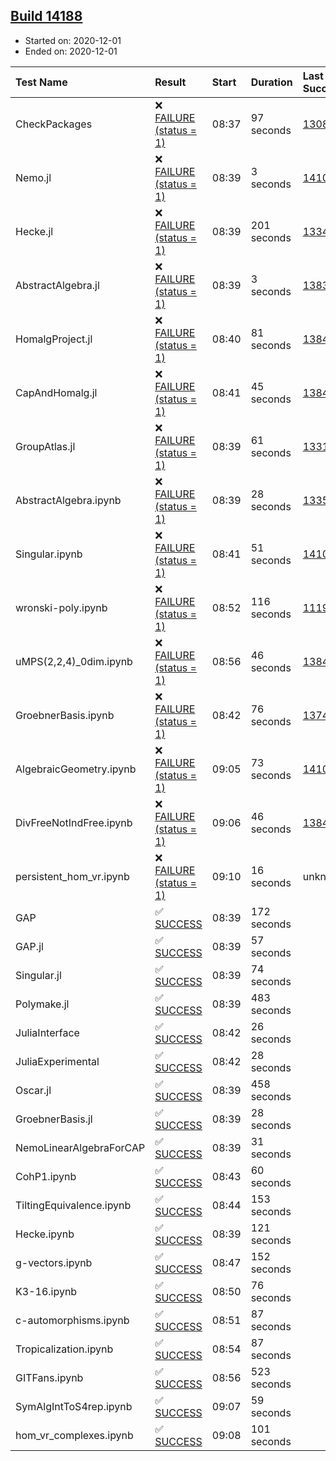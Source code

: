 ## [Build 14188](https://oscarci.mathematik.uni-kl.de/job/oscar/14188/)

* Started on: 2020-12-01
* Ended on: 2020-12-01

| Test Name    | Result | Start | Duration | Last Success | First Failure |
|:-------------|:-------|:------|:---------|:-------------|:--------------|
| CheckPackages | ❌ [FAILURE (status = 1)](https://oscarci.mathematik.uni-kl.de/job/oscar/14188/artifact/logs/build-14188/CheckPackages.log) | 08:37 | 97 seconds | [13085](https://oscarci.mathematik.uni-kl.de/job/oscar/13085/) | [13086](https://oscarci.mathematik.uni-kl.de/job/oscar/13086/) |
| Nemo.jl | ❌ [FAILURE (status = 1)](https://oscarci.mathematik.uni-kl.de/job/oscar/14188/artifact/logs/build-14188/Nemo.jl.log) | 08:39 | 3 seconds | [14101](https://oscarci.mathematik.uni-kl.de/job/oscar/14101/) | [14102](https://oscarci.mathematik.uni-kl.de/job/oscar/14102/) |
| Hecke.jl | ❌ [FAILURE (status = 1)](https://oscarci.mathematik.uni-kl.de/job/oscar/14188/artifact/logs/build-14188/Hecke.jl.log) | 08:39 | 201 seconds | [13341](https://oscarci.mathematik.uni-kl.de/job/oscar/13341/) | [13342](https://oscarci.mathematik.uni-kl.de/job/oscar/13342/) |
| AbstractAlgebra.jl | ❌ [FAILURE (status = 1)](https://oscarci.mathematik.uni-kl.de/job/oscar/14188/artifact/logs/build-14188/AbstractAlgebra.jl.log) | 08:39 | 3 seconds | [13837](https://oscarci.mathematik.uni-kl.de/job/oscar/13837/) | [13838](https://oscarci.mathematik.uni-kl.de/job/oscar/13838/) |
| HomalgProject.jl | ❌ [FAILURE (status = 1)](https://oscarci.mathematik.uni-kl.de/job/oscar/14188/artifact/logs/build-14188/HomalgProject.jl.log) | 08:40 | 81 seconds | [13845](https://oscarci.mathematik.uni-kl.de/job/oscar/13845/) | [13846](https://oscarci.mathematik.uni-kl.de/job/oscar/13846/) |
| CapAndHomalg.jl | ❌ [FAILURE (status = 1)](https://oscarci.mathematik.uni-kl.de/job/oscar/14188/artifact/logs/build-14188/CapAndHomalg.jl.log) | 08:41 | 45 seconds | [13845](https://oscarci.mathematik.uni-kl.de/job/oscar/13845/) | [13846](https://oscarci.mathematik.uni-kl.de/job/oscar/13846/) |
| GroupAtlas.jl | ❌ [FAILURE (status = 1)](https://oscarci.mathematik.uni-kl.de/job/oscar/14188/artifact/logs/build-14188/GroupAtlas.jl.log) | 08:39 | 61 seconds | [13311](https://oscarci.mathematik.uni-kl.de/job/oscar/13311/) | [13312](https://oscarci.mathematik.uni-kl.de/job/oscar/13312/) |
| AbstractAlgebra.ipynb | ❌ [FAILURE (status = 1)](https://oscarci.mathematik.uni-kl.de/job/oscar/14188/artifact/logs/build-14188/AbstractAlgebra.ipynb.log) | 08:39 | 28 seconds | [13355](https://oscarci.mathematik.uni-kl.de/job/oscar/13355/) | [13356](https://oscarci.mathematik.uni-kl.de/job/oscar/13356/) |
| Singular.ipynb | ❌ [FAILURE (status = 1)](https://oscarci.mathematik.uni-kl.de/job/oscar/14188/artifact/logs/build-14188/Singular.ipynb.log) | 08:41 | 51 seconds | [14101](https://oscarci.mathematik.uni-kl.de/job/oscar/14101/) | [14102](https://oscarci.mathematik.uni-kl.de/job/oscar/14102/) |
| wronski-poly.ipynb | ❌ [FAILURE (status = 1)](https://oscarci.mathematik.uni-kl.de/job/oscar/14188/artifact/logs/build-14188/wronski-poly.ipynb.log) | 08:52 | 116 seconds | [11192](https://oscarci.mathematik.uni-kl.de/job/oscar/11192/) | [11193](https://oscarci.mathematik.uni-kl.de/job/oscar/11193/) |
| uMPS(2,2,4)_0dim.ipynb | ❌ [FAILURE (status = 1)](https://oscarci.mathematik.uni-kl.de/job/oscar/14188/artifact/logs/build-14188/uMPS-2-2-4-_0dim.ipynb.log) | 08:56 | 46 seconds | [13841](https://oscarci.mathematik.uni-kl.de/job/oscar/13841/) | [13842](https://oscarci.mathematik.uni-kl.de/job/oscar/13842/) |
| GroebnerBasis.ipynb | ❌ [FAILURE (status = 1)](https://oscarci.mathematik.uni-kl.de/job/oscar/14188/artifact/logs/build-14188/GroebnerBasis.ipynb.log) | 08:42 | 76 seconds | [13748](https://oscarci.mathematik.uni-kl.de/job/oscar/13748/) | [13749](https://oscarci.mathematik.uni-kl.de/job/oscar/13749/) |
| AlgebraicGeometry.ipynb | ❌ [FAILURE (status = 1)](https://oscarci.mathematik.uni-kl.de/job/oscar/14188/artifact/logs/build-14188/AlgebraicGeometry.ipynb.log) | 09:05 | 73 seconds | [14101](https://oscarci.mathematik.uni-kl.de/job/oscar/14101/) | [14102](https://oscarci.mathematik.uni-kl.de/job/oscar/14102/) |
| DivFreeNotIndFree.ipynb | ❌ [FAILURE (status = 1)](https://oscarci.mathematik.uni-kl.de/job/oscar/14188/artifact/logs/build-14188/DivFreeNotIndFree.ipynb.log) | 09:06 | 46 seconds | [13845](https://oscarci.mathematik.uni-kl.de/job/oscar/13845/) | [13846](https://oscarci.mathematik.uni-kl.de/job/oscar/13846/) |
| persistent_hom_vr.ipynb | ❌ [FAILURE (status = 1)](https://oscarci.mathematik.uni-kl.de/job/oscar/14188/artifact/logs/build-14188/persistent_hom_vr.ipynb.log) | 09:10 | 16 seconds | unknown | unknown |
| GAP | ✅ [SUCCESS](https://oscarci.mathematik.uni-kl.de/job/oscar/14188/artifact/logs/build-14188/GAP.log) | 08:39 | 172 seconds |  |  |
| GAP.jl | ✅ [SUCCESS](https://oscarci.mathematik.uni-kl.de/job/oscar/14188/artifact/logs/build-14188/GAP.jl.log) | 08:39 | 57 seconds |  |  |
| Singular.jl | ✅ [SUCCESS](https://oscarci.mathematik.uni-kl.de/job/oscar/14188/artifact/logs/build-14188/Singular.jl.log) | 08:39 | 74 seconds |  |  |
| Polymake.jl | ✅ [SUCCESS](https://oscarci.mathematik.uni-kl.de/job/oscar/14188/artifact/logs/build-14188/Polymake.jl.log) | 08:39 | 483 seconds |  |  |
| JuliaInterface | ✅ [SUCCESS](https://oscarci.mathematik.uni-kl.de/job/oscar/14188/artifact/logs/build-14188/JuliaInterface.log) | 08:42 | 26 seconds |  |  |
| JuliaExperimental | ✅ [SUCCESS](https://oscarci.mathematik.uni-kl.de/job/oscar/14188/artifact/logs/build-14188/JuliaExperimental.log) | 08:42 | 28 seconds |  |  |
| Oscar.jl | ✅ [SUCCESS](https://oscarci.mathematik.uni-kl.de/job/oscar/14188/artifact/logs/build-14188/Oscar.jl.log) | 08:39 | 458 seconds |  |  |
| GroebnerBasis.jl | ✅ [SUCCESS](https://oscarci.mathematik.uni-kl.de/job/oscar/14188/artifact/logs/build-14188/GroebnerBasis.jl.log) | 08:39 | 28 seconds |  |  |
| NemoLinearAlgebraForCAP | ✅ [SUCCESS](https://oscarci.mathematik.uni-kl.de/job/oscar/14188/artifact/logs/build-14188/NemoLinearAlgebraForCAP.log) | 08:39 | 31 seconds |  |  |
| CohP1.ipynb | ✅ [SUCCESS](https://oscarci.mathematik.uni-kl.de/job/oscar/14188/artifact/logs/build-14188/CohP1.ipynb.log) | 08:43 | 60 seconds |  |  |
| TiltingEquivalence.ipynb | ✅ [SUCCESS](https://oscarci.mathematik.uni-kl.de/job/oscar/14188/artifact/logs/build-14188/TiltingEquivalence.ipynb.log) | 08:44 | 153 seconds |  |  |
| Hecke.ipynb | ✅ [SUCCESS](https://oscarci.mathematik.uni-kl.de/job/oscar/14188/artifact/logs/build-14188/Hecke.ipynb.log) | 08:39 | 121 seconds |  |  |
| g-vectors.ipynb | ✅ [SUCCESS](https://oscarci.mathematik.uni-kl.de/job/oscar/14188/artifact/logs/build-14188/g-vectors.ipynb.log) | 08:47 | 152 seconds |  |  |
| K3-16.ipynb | ✅ [SUCCESS](https://oscarci.mathematik.uni-kl.de/job/oscar/14188/artifact/logs/build-14188/K3-16.ipynb.log) | 08:50 | 76 seconds |  |  |
| c-automorphisms.ipynb | ✅ [SUCCESS](https://oscarci.mathematik.uni-kl.de/job/oscar/14188/artifact/logs/build-14188/c-automorphisms.ipynb.log) | 08:51 | 87 seconds |  |  |
| Tropicalization.ipynb | ✅ [SUCCESS](https://oscarci.mathematik.uni-kl.de/job/oscar/14188/artifact/logs/build-14188/Tropicalization.ipynb.log) | 08:54 | 87 seconds |  |  |
| GITFans.ipynb | ✅ [SUCCESS](https://oscarci.mathematik.uni-kl.de/job/oscar/14188/artifact/logs/build-14188/GITFans.ipynb.log) | 08:56 | 523 seconds |  |  |
| SymAlgIntToS4rep.ipynb | ✅ [SUCCESS](https://oscarci.mathematik.uni-kl.de/job/oscar/14188/artifact/logs/build-14188/SymAlgIntToS4rep.ipynb.log) | 09:07 | 59 seconds |  |  |
| hom_vr_complexes.ipynb | ✅ [SUCCESS](https://oscarci.mathematik.uni-kl.de/job/oscar/14188/artifact/logs/build-14188/hom_vr_complexes.ipynb.log) | 09:08 | 101 seconds |  |  |
